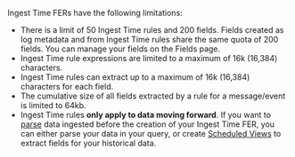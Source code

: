 Ingest Time FERs have the following limitations:

* There is a limit of 50 Ingest Time rules and 200 fields. Fields created as log metadata and from Ingest Time rules share the same quota of 200 fields. You can manage your fields on the Fields page.
* Ingest Time rule expressions are limited to a maximum of 16k (16,384) characters.
* Ingest Time rules can extract up to a maximum of 16k (16,384) characters for each field.
* The cumulative size of all fields extracted by a rule for a message/event is limited to 64kb.
* Ingest Time rules **only apply to data moving forward**. If you want to [parse](/docs/search/search-query-language/parse-operators) data ingested before the creation of your Ingest Time FER, you can either parse your data in your query, or create [Scheduled Views](/docs/manage/scheduled-views) to extract fields for your historical data.  

